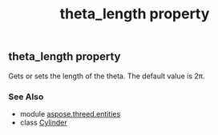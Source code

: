﻿---
title: theta_length property
second_title: Aspose.3D for Python via .NET API References
description: 
type: docs
weight: 290
url: /python-net/aspose.threed.entities/cylinder/theta_length/
is_root: false
---

## theta_length property


Gets or sets the length of the theta.
            The default value is 2π.

### See Also
* module [aspose.threed.entities](../../)
* class [Cylinder](/3d/python-net/aspose.threed.entities/cylinder)
